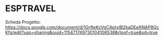 # ESPTRAVEL
Scheda Progetto: https://docs.google.com/document/d/1GrfteKcVgCAptyIB2kaDEeXNAP8GcKfg/edit?usp=sharing&ouid=115471749730104106538&rtpof=true&sd=true
